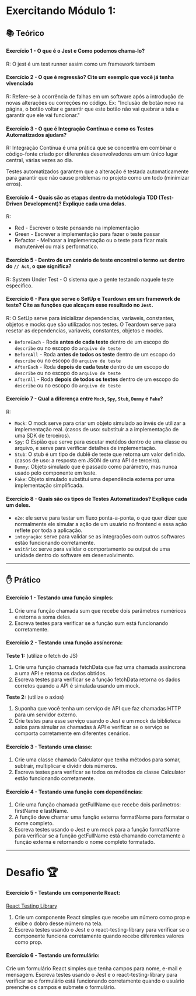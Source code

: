 # Exercitando Módulo 1:

## 📚 Teórico

#### Exercício 1 - O que é o Jest e Como podemos chama-lo?
R: O jest é um test runner assim como um framework tambem

#### Exercício 2 - O que é regressão? Cite um exemplo que você já tenha vivenciado
R: Refere-se à ocorrência de falhas em um software após a introdução de novas alterações ou correções no código. 
Ex:
"Inclusão de botão novo na página, o botão voltar e garantir que este botão não vai quebrar a tela e garantir que ele vai funcionar."

#### Exercício 3 - O que é Integração Contínua e como os Testes Automatizados ajudam?
R: Integração Contínua é uma prática que se concentra em combinar o código-fonte criado por diferentes desenvolvedores em um único lugar central, várias vezes ao dia. 

Testes automatizados garantem que a alteração é testada automaticamente para garantir que não cause problemas no projeto como um todo (minimizar erros).

#### Exercício 4 - Quais são as etapas dentro da metódologia TDD (Test-Driven Development)? Explique cada uma delas.
R:
- Red - Escrever o teste pensando na implementação
- Green - Escrever a implementação para fazer o teste passar
- Refactor - Melhorar a implementação ou o teste para ficar mais manutenivel ou mais performatico.

#### Exercício 5 - Dentro de um cenário de teste encontrei o termo `sut` dentro do `// Act`, o que significa?
R: System Under Test - O sistema que a gente testando naquele teste especifico.

#### Exercício 6 - Para que serve o SetUp e Teardown em um framework de teste? Cite as funçōes que alcaçam esse resultado no `Jest`.
R: O SetUp serve para inicializar dependencias, variaveis, constantes, objetos e mocks que são utilizados nos testes.
O Teardown serve para resetar as dependencias, variaveis, constantes, objetos e mocks.

- `BeforeEach` - Roda **antes de cada teste** dentro de um escopo do `describe` ou no escopo do `arquivo de teste`
- `BeforeAll` - Roda **antes de todos os teste** dentro de um escopo do `describe` ou no escopo do `arquivo de teste`
- `AfterEach` - Roda **depois de cada teste** dentro de um escopo do `describe` ou no escopo do `arquivo de teste`
- `AfterAll` - Roda **depois de todos os testes** dentro de um escopo do `describe` ou no escopo do `arquivo de teste`

#### Exercício 7 - Qual a diferença entre `Mock`, `Spy`, `Stub`, `Dummy` e `Fake`?
R: 
- `Mock`: O mock serve para criar um objeto simulado ao invés de utilizar a implementação real. (casos de uso: substituir a a implementação de uma SDK de terceiros).
- `Spy`: O Espião que serve para escutar metódos dentro de uma classe ou arquivo, e serve para verificar detalhes de implementação.
- `Stub`: O stub é um tipo de dublê de teste que retorna um valor definido. (casos de uso: a resposta em JSON de uma API de terceiro).
- `Dummy`: Objeto simulado que é passado como parâmetro, mas nunca usado pelo componente em teste.
- `Fake`: Objeto simulado substitui uma dependência externa por uma implementação simplificada.

#### Exercício 8 - Quais são os tipos de Testes Automatizados? Explique cada um deles.
- `e2e`: ele serve para testar um fluxo ponta-a-ponta, o que quer dizer que normalmente ele simular a ação de um usuário no frontend e essa ação reflete por toda a aplicação.
- `integração`: serve para validar se as integraçōes com outros softwares estão funcionando corretamente.
- `unitário`: serve para validar o comportamento ou output de uma unidade dentro do software em desenvolvimento.

---

## ✋ Prático

#### Exercício 1 - Testando uma função simples:

1. Crie uma função chamada sum que recebe dois parâmetros numéricos e retorna a soma deles. 
2. Escreva testes para verificar se a função sum está funcionando corretamente.

#### Exercício 2 - Testando uma função assíncrona:

**Teste 1:** (utilize o fetch do JS)
1. Crie uma função chamada fetchData que faz uma chamada assíncrona a uma API e retorna os dados obtidos. 
2. Escreva testes para verificar se a função fetchData retorna os dados corretos quando a API é simulada usando um mock.

**Teste 2:** (utilize o axios)
1. Suponha que você tenha um serviço de API que faz chamadas HTTP para um servidor externo. 
2. Crie testes para esse serviço usando o Jest e um mock da biblioteca axios para simular as chamadas à API e verificar se o serviço se comporta corretamente em diferentes cenários.


#### Exercício 3 - Testando uma classe:

1. Crie uma classe chamada Calculator que tenha métodos para somar, subtrair, multiplicar e dividir dois números. 
2. Escreva testes para verificar se todos os métodos da classe Calculator estão funcionando corretamente.

#### Exercício 4 - Testando uma função com dependências:

1. Crie uma função chamada getFullName que recebe dois parâmetros: firstName e lastName. 
2. A função deve chamar uma função externa formatName para formatar o nome completo. 
3. Escreva testes usando o Jest e um mock para a função formatName para verificar se a função getFullName está chamando corretamente a função externa e retornando o nome completo formatado.

---

# Desafio 🏆

#### Exercício 5 - Testando um componente React:

[React Testing Library](https://testing-library.com/docs/react-testing-library/intro/)

1. Crie um componente React simples que recebe um número como prop e exibe o dobro desse número na tela. 
2. Escreva testes usando o Jest e o react-testing-library para verificar se o componente funciona corretamente quando recebe diferentes valores como prop.

#### Exercício 6 - Testando um formulário:

Crie um formulário React simples que tenha campos para nome, e-mail e mensagem. Escreva testes usando o Jest e o react-testing-library para verificar se o formulário está funcionando corretamente quando o usuário preenche os campos e submete o formulário.
